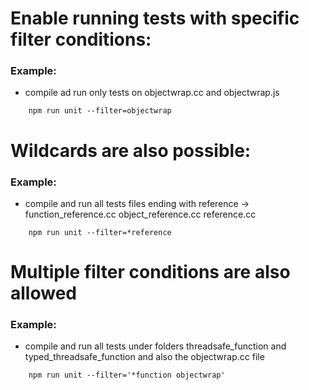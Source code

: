 
# Enable running tests with specific filter conditions:

### Example:

  - compile ad run only tests on objectwrap.cc and objectwrap.js
```
    npm run unit --filter=objectwrap
```


# Wildcards are also possible:

### Example:

  - compile and run all tests files ending with reference -> function_reference.cc object_reference.cc reference.cc
```
    npm run unit --filter=*reference
```

# Multiple filter conditions are also allowed

### Example:

  - compile and run all tests under folders threadsafe_function and typed_threadsafe_function and also the objectwrap.cc file
```
    npm run unit --filter='*function objectwrap'
```

